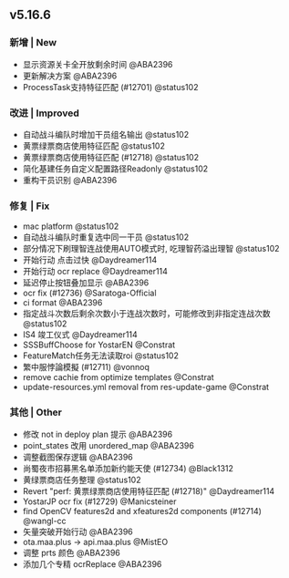 ## v5.16.6

### 新增 | New

* 显示资源关卡全开放剩余时间 @ABA2396
* 更新解决方案 @ABA2396
* ProcessTask支持特征匹配 (#12701) @status102

### 改进 | Improved

* 自动战斗编队时增加干员组名输出 @status102
* 黄票绿票商店使用特征匹配 @status102
* 黄票绿票商店使用特征匹配 (#12718) @status102
* 简化基建任务自定义配置路径Readonly @status102
* 重构干员识别 @ABA2396

### 修复 | Fix

* mac platform @status102
* 自动战斗编队时重复选中同一干员 @status102
* 部分情况下刷理智连战使用AUTO模式时, 吃理智药溢出理智 @status102
* 开始行动 点击过快 @Daydreamer114
* 开始行动 ocr replace @Daydreamer114
* 延迟停止按钮叠加显示 @ABA2396
* ocr fix (#12736) @Saratoga-Official
* ci format @ABA2396
* 指定战斗次数后剩余次数小于连战次数时，可能修改到非指定连战次数 @status102
* IS4 竣工仪式 @Daydreamer114
* SSSBuffChoose for YostarEN @Constrat
* FeatureMatch任务无法读取roi @status102
* 繁中服悖論模擬 (#12711) @vonnoq
* remove cachie from optimize templates @Constrat
* update-resources.yml removal from res-update-game @Constrat

### 其他 | Other

* 修改 not in deploy plan 提示 @ABA2396
* point_states 改用 unordered_map @ABA2396
* 调整截图保存逻辑 @ABA2396
* 尚蜀夜市招募黑名单添加新约能天使 (#12734) @Black1312
* 黄绿票商店任务整理 @status102
* Revert "perf: 黄票绿票商店使用特征匹配 (#12718)" @Daydreamer114
* YostarJP ocr fix (#12729) @Manicsteiner
* find OpenCV features2d and xfeatures2d components (#12714) @wangl-cc
* 矢量突破开始行动 @ABA2396
* ota.maa.plus -> api.maa.plus @MistEO
* 调整 prts 颜色 @ABA2396
* 添加几个专精 ocrReplace @ABA2396
